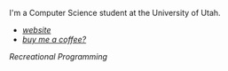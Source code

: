 I'm a Computer Science student at the University of Utah.

 - [*website*](https://grantshandy.github.io/)
 - [*buy me a coffee?*](https://buymeacoffee.com/granthandy)

*Recreational Programming*
